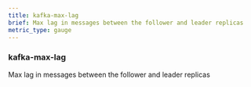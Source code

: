 ```yaml
---
title: kafka-max-lag
brief: Max lag in messages between the follower and leader replicas
metric_type: gauge
---
```

### kafka-max-lag

Max lag in messages between the follower and leader replicas
